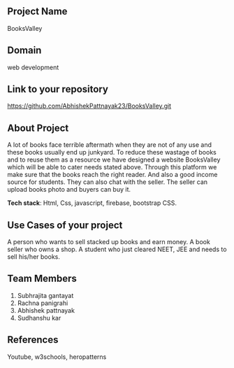 ## Project Name

BooksValley

## Domain

web development

## Link to your repository

https://github.com/AbhishekPattnayak23/BooksValley.git

## About Project

A lot of books face terrible aftermath when they are not of any use and these books usually end up junkyard. To reduce these wastage of books and to reuse them as a resource we have designed a website BooksValley which will be able to cater needs stated above. Through this platform we make sure that the books reach the right reader.
And also a good income source for students. They can also chat with the seller. The seller can upload books photo and buyers can buy it.


**Tech stack**:
Html, Css, javascript, firebase, bootstrap CSS.
 

## Use Cases of your project
A person who wants to sell stacked up books and earn money.
A book seller who owns a shop.
A student who just cleared NEET, JEE and needs to sell his/her books.
## Team Members
1. Subhrajita gantayat
2. Rachna panigrahi
3. Abhishek pattnayak
4. Sudhanshu kar

## References
Youtube, w3schools, heropatterns
